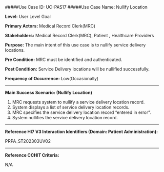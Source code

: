 #####Use Case ID: UC-PAS17
#####Use Case Name: Nullify Location

**Level:**                     User Level Goal

**Primary Actors:**            Medical Record Clerk(MRC)

**Stakeholders:**              Medical Record Clerk(MRC), Patient , Healthcare Providers

**Purpose:**                   The main intent of this use case is to nullify service delivery locations.

**Pre Condition:**             MRC must be identified and authenticated.

**Post Condition:**            Service Delivery locations will be nullified successfully.

**Frequency of Occurrence:**   Low(Occasionally)
__________________________________________________________
**Main Success Scenario: (Nullify Location)**

1. MRC requests system to nullify a service delivery location record.
2. System displays a list of service delivery location records.
3. MRC specifies the service delivery location record “entered in error”.
4. System nullifies the service delivery location record.

________________________________________________________________________
**Reference Hl7 V3 Interaction Identifiers (Domain: Patient Administration):**

PRPA_ST202303UV02
_______________________________________________________________
**Reference CCHIT Criteria:**

N/A




